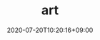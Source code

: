 ---
title: "art"
date: 2020-07-20T10:20:16+09:00
type: "gallery"
mode: "at-once" # at-once is a default value
description: "Where all my art is located with links to social art platforms"
image: gallery/art/fish.png
---